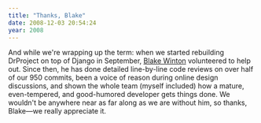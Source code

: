 ```yaml
---
title: "Thanks, Blake"
date: 2008-12-03 20:54:24
year: 2008
---
```

And while we're wrapping up the term: when we started rebuilding DrProject on top of Django in September, <a href="http://bwinton.latte.ca/resume.html">Blake Winton</a> volunteered to help out.  Since then, he has done detailed line-by-line code reviews on over half of our 950 commits, been a voice of reason during online design discussions, and shown the whole team (myself included) how a mature, even-tempered, and good-humored developer gets things done.  We wouldn't be anywhere near as far along as we are without him, so thanks, Blake—we really appreciate it.
